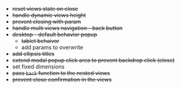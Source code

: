 - ~~reset views state on close~~
- ~~handle dynamic views height~~
- ~~prevent closing with param~~
- ~~handle multi views navigation - back button~~
- ~~desktop - default behavior popup~~
  - ~~tablet behaivor~~
  - add params to overwrite
- ~~add ellipsis titles~~
- ~~extend modal popup click area to prevent backdrop click (close)~~
- set fixed dimensions
- ~~pass `back` function to the nested views~~
- ~~prevent close confirmation in the views~~
